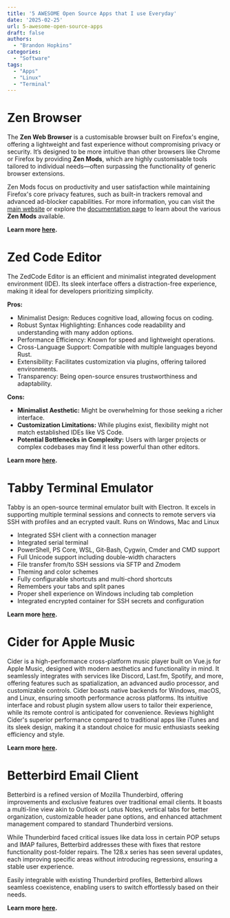 ```yaml
---
title: '5 AWESOME Open Source Apps that I use Everyday'
date: '2025-02-25'
url: 5-awesome-open-source-apps
draft: false
authors:
  - "Brandon Hopkins"
categories:
  - "Software"
tags:
  - "Apps"
  - "Linux"
  - "Terminal"
---
```

# Zen Browser

The **Zen Web Browser** is a customisable browser built on Firefox's engine, offering a lightweight and fast experience without compromising privacy or security. It’s designed to be more intuitive than other browsers like Chrome or Firefox by providing **Zen Mods**, which are highly customisable tools tailored to individual needs—often surpassing the functionality of generic browser extensions.

Zen Mods focus on productivity and user satisfaction while maintaining Firefox's core privacy features, such as built-in trackers removal and advanced ad-blocker capabilities. For more information, you can visit the [main website](https://www.zenwebbrowser.com) or explore the [documentation page](https://docs.zenwebbrowser.com) to learn about the various **Zen Mods** available.

**Learn more [here](https://zen-browser.app/).**

 # Zed Code Editor

 The ZedCode Editor is an efficient and minimalist integrated development environment (IDE). Its sleek interface offers a distraction-free experience, making it ideal for developers prioritizing simplicity.

 **Pros:**
 - Minimalist Design: Reduces cognitive load, allowing focus on coding.
 - Robust Syntax Highlighting: Enhances code readability and understanding with many addon options.
 - Performance Efficiency: Known for speed and lightweight operations.
 - Cross-Language Support: Compatible with multiple languages beyond Rust.
 - Extensibility: Facilitates customization via plugins, offering tailored environments.
 - Transparency: Being open-source ensures trustworthiness and adaptability.

 **Cons:**
 - **Minimalist Aesthetic:** Might be overwhelming for those seeking a richer interface.
 - **Customization Limitations:** While plugins exist, flexibility might not match established IDEs like VS Code.
 - **Potential Bottlenecks in Complexity:** Users with larger projects or complex codebases may find it less powerful than other editors.

 **Learn more [here](https://zed.dev/).**

# Tabby Terminal Emulator

 Tabby is an open-source terminal emulator built with Electron. It excels in supporting multiple terminal sessions and connects to remote servers via SSH with profiles and an ecrypted vault.
 Runs on Windows, Mac and Linux
- Integrated SSH client with a connection manager
- Integrated serial terminal
- PowerShell, PS Core, WSL, Git-Bash, Cygwin, Cmder and CMD support
- Full Unicode support including double-width characters
- File transfer from/to SSH sessions via SFTP and Zmodem
- Theming and color schemes
- Fully configurable shortcuts and multi-chord shortcuts
- Remembers your tabs and split panes
- Proper shell experience on Windows including tab completion
- Integrated encrypted container for SSH secrets and configuration

**Learn more [here](https://tabby.sh/).**

# Cider for Apple Music

Cider is a high-performance cross-platform music player built on Vue.js for Apple Music, designed with modern aesthetics and functionality in mind. It seamlessly integrates with services like Discord, Last.fm, Spotify, and more, offering features such as spatialization, an advanced audio processor, and customizable controls. Cider boasts native backends for Windows, macOS, and Linux, ensuring smooth performance across platforms. Its intuitive interface and robust plugin system allow users to tailor their experience, while its remote control is anticipated for convenience. Reviews highlight Cider's superior performance compared to traditional apps like iTunes and its sleek design, making it a standout choice for music enthusiasts seeking efficiency and style.

**Learn more [here](https://cider.sh/).**

# Betterbird Email Client

Betterbird is a refined version of Mozilla Thunderbird, offering improvements and exclusive features over traditional email clients. It boasts a multi-line view akin to Outlook or Lotus Notes, vertical tabs for better organization, customizable header pane options, and enhanced attachment management compared to standard Thunderbird versions.

While Thunderbird faced critical issues like data loss in certain POP setups and IMAP failures, Betterbird addresses these with fixes that restore functionality post-folder repairs. The 128.x series has seen several updates, each improving specific areas without introducing regressions, ensuring a stable user experience.

Easily integrable with existing Thunderbird profiles, Betterbird allows seamless coexistence, enabling users to switch effortlessly based on their needs.

**Learn more [here](https://www.betterbird.eu/).**
